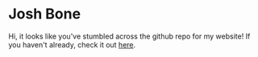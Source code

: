 # Josh Bone

Hi, it looks like you've stumbled across the github repo for my website! If you haven't already, check it out [here](https://josh-bone.github.io/).
